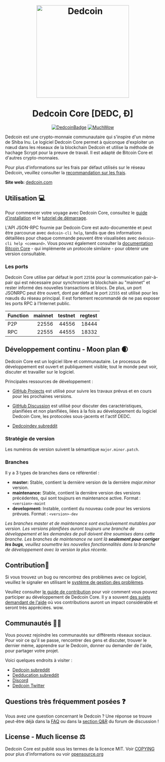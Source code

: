 <h1 align="center">
<img src="https://static.tumblr.com/ppdj5y9/Ae9mxmxtp/300coin.png" alt="Dedcoin" width="300"/>
<br/><br/>
Dedcoin Core [DEDC, Ð]  
</h1>

<div align="center">

[![DedcoinBadge](https://img.shields.io/badge/Ded-Coin-yellow.svg)](https://dedcoin.com)
[![MuchWow](https://img.shields.io/badge/Much-Wow-yellow.svg)](https://dedcoin.com)

</div>

Dedcoin est une crypto-monnaie communautaire qui s'inspire d'un mème de Shiba Inu. Le logiciel Dedcoin Core permet à quiconque d'exploiter un nœud dans les réseaux de la blockchain Dedcoin et utilise la méthode de hachage Scrypt pour la preuve de travail. Il est adapté de Bitcoin Core et d'autres crypto-monnaies.

Pour plus d'informations sur les frais par défaut utilisés sur le réseau Dedcoin, veuillez consulter la [recommandation sur les frais](doc/fee-recommendation.md).

**Site web:** [dedcoin.com](https://dedcoin.com)

## Utilisation 💻

Pour commencer votre voyage avec Dedcoin Core, consultez le [guide d'installation](INSTALL.md) et le [tutoriel de démarrage](doc/getting-started.md).

L'API JSON-RPC fournie par Dedcoin Core est auto-documentée et peut être parcourue avec `dedcoin-cli help`, tandis que des informations détaillées pour chaque commande peuvent être visualisées avec `dedcoin-cli help <command>`. Vous pouvez également consulter la [documentation Bitcoin Core](https://developer.bitcoin.org/reference/rpc/) - qui implémente un protocole similaire - pour obtenir une version consultable.

### Les ports

Dedcoin Core utilise par défaut le port `22556` pour la communication pair-à-pair qui est nécessaire pour synchroniser la blockchain au "mainnet" et rester informé des nouvelles transactions et blocs. De plus, un port JSONRPC peut être ouvert, dont par défaut le port `22555` est utilisé pour les nœuds du réseau principal. Il est fortement recommandé de ne pas exposer les ports RPC à l'Internet public.

| Function | mainnet | testnet | regtest |
| :------- | ------: | ------: | ------: |
| P2P      |   22556 |   44556 |   18444 |
| RPC      |   22555 |   44555 |   18332 |

## Développement continu - Moon plan 🌒

Dedcoin Core est un logiciel libre et communautaire. Le processus de développement est ouvert et publiquement visible; tout le monde peut voir, discuter et travailler sur le logiciel.

Principales ressources de développement :

* [GitHub Projects](https://github.com/dedcoin/dedcoin/projects) est utilisé pour
  suivre les travaux prévus et en cours pour les prochaines versions.

* [GitHub Discussion](https://github.com/dedcoin/dedcoin/discussions) est utilisé pour
  discuter des caractéristiques, planifiées et non planifiées, liées à la fois au développement du logiciel Dedcoin Core, les protocoles sous-jacents et l'actif DEDC.
  
* [Dedcoindev subreddit](https://www.reddit.com/r/dedcoindev/)

### Stratégie de version
Les numéros de version suivent la sémantique ```major.minor.patch```.

### Branches
Il y a 3 types de branches dans ce référentiel :

- **master:** Stable, contient la dernière version de la dernière *major.minor* version.
- **maintenance:** Stable, contient la dernière version des versions précédentes, qui sont toujours en maintenance active. Format : ```<version>-maint```
- **development:** Instable, contient du nouveau code pour les versions prévues. Format : ```<version>-dev```

*Les branches master et de maintenance sont exclusivement mutables par version. Les versions planifiées auront toujours une branche de développement et les demandes de pull doivent être soumises dans cette branche. Les branches de maintenance ne sont là **seulement pour corriger les bugs**, veuillez soumettre les nouvelles fonctionnalités dans la branche de développement avec la version la plus récente.*

## Contribution🤝

Si vous trouvez un bug ou rencontrez des problèmes avec ce logiciel, veuillez le signaler en utilisant le [système de gestion des problèmes](https://github.com/dedcoin/dedcoin/issues/new?assignees=&labels=bug&template=bug_report.md&title=%5Bbug%5D+).

Veuillez consulter [le guide de contribution](CONTRIBUTING.md) pour voir comment vous pouvez
participer au développement de Dedcoin Core. Il y a souvent
[des sujets demandant de l'aide](https://github.com/dedcoin/dedcoin/labels/help%20wanted)
où vos contributions auront un impact considérable et seront très appréciées. wow.

## Communautés 🚀🍾

Vous pouvez rejoindre les communautés sur différents réseaux sociaux.
Pour voir ce qu'il se passe, rencontrer des gens et discuter, trouver le dernier mème, apprendre sur le Dedcoin, donner ou demander de l'aide, pour partager votre projet.

Voici quelques endroits à visiter :

* [Dedcoin subreddit](https://www.reddit.com/r/dedcoin/)
* [Dedducation subreddit](https://www.reddit.com/r/dogeducation/)
* [Discord](https://discord.gg/dedcoin)
* [Dedcoin Twitter](https://twitter.com/dedcoin)

## Questions très fréquemment posées ❓

Vous avez une question concernant le Dedcoin ? Une réponse se trouve peut-être déjà dans la
[FAQ](doc/FAQ.md) ou dans la
[section Q&R](https://github.com/dedcoin/dedcoin/discussions/categories/q-a)
du forum de discussion !

## License - Much license ⚖️
Dedcoin Core est publié sous les termes de la licence MIT. Voir
[COPYING](COPYING) pour plus d'informations ou voir
[opensource.org](https://opensource.org/licenses/MIT)

